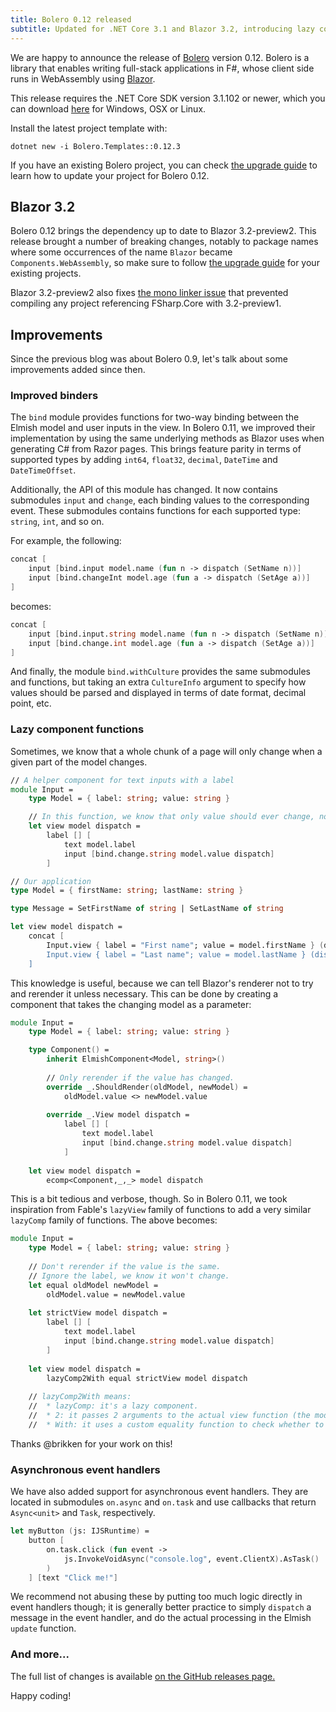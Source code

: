 ```yaml
---
title: Bolero 0.12 released
subtitle: Updated for .NET Core 3.1 and Blazor 3.2, introducing lazy components, improved data binders, and more.
---
```


We are happy to announce the release of [Bolero](https://fsbolero.io) version 0.12. Bolero is a library that enables writing full-stack applications in F#, whose client side runs in WebAssembly using [Blazor](https://blazor.net/).

This release requires the .NET Core SDK version 3.1.102 or newer, which you can download [here](https://dotnet.microsoft.com/download/dotnet-core/3.1) for Windows, OSX or Linux.

Install the latest project template with:

```
dotnet new -i Bolero.Templates::0.12.3
```

If you have an existing Bolero project, you can check [the upgrade guide](https://fsbolero.io/docs/Upgrade) to learn how to update your project for Bolero 0.12.

## Blazor 3.2

Bolero 0.12 brings the dependency up to date to Blazor 3.2-preview2. This release brought a number of breaking changes, notably to package names where some occurrences of the name `Blazor` became `Components.WebAssembly`, so make sure to follow [the upgrade guide](https://fsbolero.io/docs/Upgrade) for your existing projects.

Blazor 3.2-preview2 also fixes [the mono linker issue](https://github.com/mono/linker/issues/927) that prevented compiling any project referencing FSharp.Core with 3.2-preview1.

## Improvements

Since the previous blog was about Bolero 0.9, let's talk about some improvements added since then.

### Improved binders

The `bind` module provides functions for two-way binding between the Elmish model and user inputs in the view. In Bolero 0.11, we improved their implementation by using the same underlying methods as Blazor uses when generating C# from Razor pages. This brings feature parity in terms of supported types by adding `int64`, `float32`, `decimal`, `DateTime` and `DateTimeOffset`.

Additionally, the API of this module has changed. It now contains submodules `input` and `change`, each binding values to the corresponding event. These submodules contains functions for each supported type: `string`, `int`, and so on.

For example, the following:

```fsharp
concat [
    input [bind.input model.name (fun n -> dispatch (SetName n))]
    input [bind.changeInt model.age (fun a -> dispatch (SetAge a))]
]
```

becomes:

```fsharp
concat [
    input [bind.input.string model.name (fun n -> dispatch (SetName n))]
    input [bind.change.int model.age (fun a -> dispatch (SetAge a))]
]
```

And finally, the module `bind.withCulture` provides the same submodules and functions, but taking an extra `CultureInfo` argument to specify how values should be parsed and displayed in terms of date format, decimal point, etc.

### Lazy component functions

Sometimes, we know that a whole chunk of a page will only change when a given part of the model changes.

```fsharp
// A helper component for text inputs with a label
module Input =
    type Model = { label: string; value: string }

    // In this function, we know that only value should ever change, not label.
    let view model dispatch =
        label [] [
            text model.label
            input [bind.change.string model.value dispatch]
        ]

// Our application
type Model = { firstName: string; lastName: string }

type Message = SetFirstName of string | SetLastName of string

let view model dispatch =
    concat [
        Input.view { label = "First name"; value = model.firstName } (dispatch << SetFirstName)
        Input.view { label = "Last name"; value = model.lastName } (dispatch << SetLastName)
    ]
```

This knowledge is useful, because we can tell Blazor's renderer not to try and rerender it unless necessary. This can be done by creating a component that takes the changing model as a parameter:

```fsharp
module Input =
    type Model = { label: string; value: string }

    type Component() =
        inherit ElmishComponent<Model, string>()
        
        // Only rerender if the value has changed.
        override _.ShouldRender(oldModel, newModel) =
            oldModel.value <> newModel.value
            
        override _.View model dispatch =
            label [] [
                text model.label
                input [bind.change.string model.value dispatch]
            ]
            
    let view model dispatch =
        ecomp<Component,_,_> model dispatch
```

This is a bit tedious and verbose, though. So in Bolero 0.11, we took inspiration from Fable's `lazyView` family of functions to add a very similar `lazyComp` family of functions. The above becomes:

```fsharp
module Input =
    type Model = { label: string; value: string }
    
    // Don't rerender if the value is the same.
    // Ignore the label, we know it won't change.
    let equal oldModel newModel =
        oldModel.value = newModel.value
    
    let strictView model dispatch =
        label [] [
            text model.label
            input [bind.change.string model.value dispatch]
        ]
    
    let view model dispatch =
        lazyComp2With equal strictView model dispatch
        
    // lazyComp2With means:
    //  * lazyComp: it's a lazy component.
    //  * 2: it passes 2 arguments to the actual view function (the model and the dispatch).
    //  * With: it uses a custom equality function to check whether to rerender.
```

Thanks @brikken for your work on this!

### Asynchronous event handlers

We have also added support for asynchronous event handlers. They are located in submodules `on.async` and `on.task` and use callbacks that return `Async<unit>` and `Task`, respectively.

```fsharp
let myButton (js: IJSRuntime) =
    button [
        on.task.click (fun event ->
            js.InvokeVoidAsync("console.log", event.ClientX).AsTask()
        )
    ] [text "Click me!"]
```

We recommend not abusing these by putting too much logic directly in event handlers though; it is generally better practice to simply `dispatch` a message in the event handler, and do the actual processing in the Elmish `update` function.

### And more...

The full list of changes is available [on the GitHub releases page.](https://github.com/fsbolero/Bolero/releases)

Happy coding!
